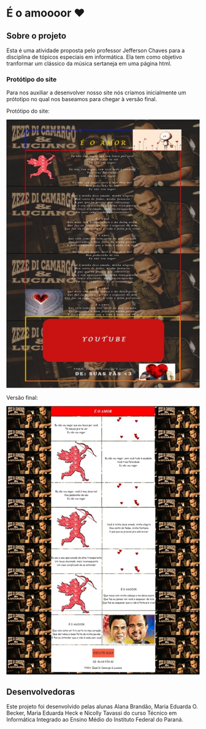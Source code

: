# É o amoooor ❤️
## Sobre o projeto
Esta é uma atividade proposta pelo professor Jefferson Chaves para a disciplina de tópicos especiais em informática. Ela tem como objetivo tranformar um clássico da música sertaneja em uma página html.

### Protótipo do site
Para nos auxiliar a desenvolver nosso site nós criamos inicialmente um prótotipo no qual nos baseamos para chegar à versão final.

Protótipo do site:

<img src="images/PrototipoSite.jpeg" width="700" height="700"/>

Versão final:

<img src="images/SitePronto.jpeg" width="700" height="700"/>

## Desenvolvedoras 
Este projeto foi desenvolvido pelas alunas Alana Brandão, Maria Eduarda O. Becker, Maria Eduarda Heck e Nicolly Tavassi do curso Técnico em Informática Integrado ao Ensino Médio do Instituto Federal do Paraná.